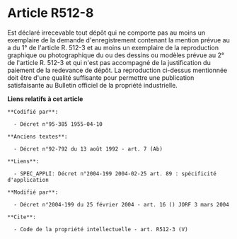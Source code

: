 # Article R512-8

Est déclaré irrecevable tout dépôt qui ne comporte pas au moins un exemplaire de la demande d'enregistrement contenant la
mention prévue au a du 1° de l'article R. 512-3 et au moins un exemplaire de la reproduction graphique ou photographique du
ou des dessins ou modèles prévue au 2° de l'article R. 512-3 et qui n'est pas accompagné de la justification du paiement de
la redevance de dépôt. La reproduction ci-dessus mentionnée doit être d'une qualité suffisante pour permettre une publication
satisfaisante au Bulletin officiel de la propriété industrielle.

**Liens relatifs à cet article**

	**Codifié par**:

	  - Décret n°95-385 1955-04-10

	**Anciens textes**:

	  - Décret n°92-792 du 13 août 1992 - art. 7 (Ab)

	**Liens**:

	  - SPEC_APPLI: Décret n°2004-199 2004-02-25 art. 89 : spécificité d'application

	**Modifié par**:

	  - Décret n°2004-199 du 25 février 2004 - art. 16 () JORF 3 mars 2004

	**Cite**:

	  - Code de la propriété intellectuelle - art. R512-3 (V)
